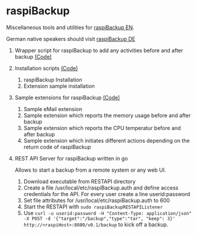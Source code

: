 # raspiBackup

Miscellaneous tools and utilities for [raspiBackup EN](https://www.linux-tips-and-tricks.de/en/backup).

German native speakers should visit [raspiBackup DE](https://www.linux-tips-and-tricks.de/de/raspiBackup) 

1. Wrapper script for raspiBackup to add any activities before and after backup [(Code)](https://github.com/framps/raspiBackup/blob/master/raspiBackupWrapper.sh)
2. Installation scripts [(Code)](https://github.com/framps/raspiBackup/tree/master/installation)
	1. raspiBackup Installation
	2. Extension sample installation
3. Sample extensions for raspiBackup [(Code)](https://github.com/framps/raspiBackup/tree/master/extensions)
	1. Sample eMail extension
	2. Sample extension which reports the memory usage before and after backup
	3. Sample extension which reports the CPU temperatur before and after backup
	4. Sample extension which initiates different actions depending on the return code of raspiBackup

4. REST API Server for raspiBackup written in go 

	Allows to start a backup from a remote system or any web UI.
	1. Download executable from RESTAPI directory
	2. Create a file /usr/local/etc/raspiBackup.auth and define access credentials for the API. For every user create a line userid:password
	3. Set file attributes for /usr/local/etc/raspiBackup.auth to 600
	4. Start the RESTAPI with ```sudo raspiBackupRESTAPIListener``` 
	4. Use ```curl -u userid:password -H "Content-Type: application/json" -X POST -d '{"target":"/backup","type":"tar", "keep": 3}' http://<raspiHost>:8080/v0.1/backup``` to kick off a backup.
	
	

